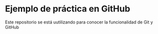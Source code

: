 # Ejemplo de práctica en GitHub

Este repositorio se está uutilizando para conocer la funcionalidad de Git y GitHub
